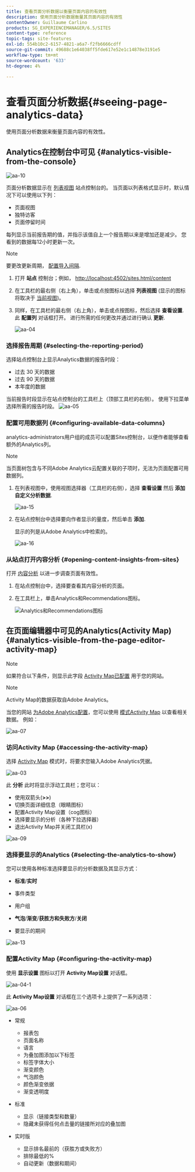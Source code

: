 ```yaml
---
title: 查看页面分析数据以衡量页面内容的有效性
description: 使用页面分析数据衡量其页面内容的有效性
contentOwner: Guillaume Carlino
products: SG_EXPERIENCEMANAGER/6.5/SITES
content-type: reference
topic-tags: site-features
exl-id: 554b10c2-6157-4821-a6a7-f2fb6666cdff
source-git-commit: 49688c1e64038ff5fde617e52e1c14878e3191e5
workflow-type: tm+mt
source-wordcount: '633'
ht-degree: 4%

---
```


# 查看页面分析数据{#seeing-page-analytics-data}

使用页面分析数据来衡量页面内容的有效性。

## Analytics在控制台中可见 {#analytics-visible-from-the-console}

![aa-10](assets/aa-10.png)

页面分析数据显示在 [列表视图](/help/sites-authoring/basic-handling.md#list-view) 站点控制台的。 当页面以列表格式显示时，默认情况下可以使用以下列：

* 页面视图
* 独特访客
* 页面停留时间

每列显示当前报告期的值，并指示该值自上一个报告期以来是增加还是减少。 您看到的数据每12小时更新一次。

>[!NOTE]
>
>要更改更新周期， [配置导入间隔](/help/sites-administering/adobeanalytics-connect.md#configuring-the-import-interval).

1. 打开 **站点** 控制台；例如， [http://localhost:4502/sites.html/content](http://localhost:4502/sites.html/content)
1. 在工具栏的最右侧（右上角），单击或点按图标以选择 **列表视图** (显示的图标将取决于 [当前视图](/help/sites-authoring/basic-handling.md#viewing-and-selecting-resources))。

1. 同样，在工具栏的最右侧（右上角），单击或点按图标，然后选择 **查看设置**. 此 **配置列** 对话框打开。 进行所需的任何更改并通过进行确认 **更新**.

   ![aa-04](assets/aa-04.png)

### 选择报告周期 {#selecting-the-reporting-period}

选择站点控制台上显示Analytics数据的报告时段：

* 过去 30 天的数据
* 过去 90 天的数据
* 本年度的数据

当前报告时段显示在站点控制台的工具栏上（顶部工具栏的右侧）。 使用下拉菜单选择所需的报告时段。
![aa-05](assets/aa-05.png)

### 配置可用数据列 {#configuring-available-data-columns}

analytics-administrators用户组的成员可以配置Sites控制台，以便作者能够查看额外的Analytics列。

>[!NOTE]
>
>当页面树包含与不同Adobe Analytics云配置关联的子项时，无法为页面配置可用数据列。

1. 在列表视图中，使用视图选择器（工具栏的右侧），选择 **查看设置** 然后 **添加自定义分析数据**.

   ![aa-15](assets/aa-15.png)

1. 在站点控制台中选择要向作者显示的量度，然后单击 **添加**.

   显示的列是从Adobe Analytics中检索的。

   ![aa-16](assets/aa-16.png)

### 从站点打开内容分析 {#opening-content-insights-from-sites}

打开 [内容分析](/help/sites-authoring/content-insights.md) 以进一步调查页面有效性。

1. 在站点控制台中，选择要查看其内容分析的页面。
1. 在工具栏上，单击Analytics和Recommendations图标。

   ![Analytics和Recommendations图标](do-not-localize/chlimage_1-16a.png)

## 在页面编辑器中可见的Analytics(Activity Map) {#analytics-visible-from-the-page-editor-activity-map}

>[!NOTE]
>
>如果符合以下条件，则显示此字段 [Activity Map已配置](/help/sites-administering/adobeanalytics-connect.md#configuring-for-the-activity-map) 用于您的网站。

>[!NOTE]
>
>Activity Map的数据获取自Adobe Analytics。

当您的网站 [为Adobe Analytics配置](/help/sites-administering/adobeanalytics-connect.md)，您可以使用 [模式Activity Map](/help/sites-authoring/author-environment-tools.md#page-modes) 以查看相关数据。 例如：

![aa-07](assets/aa-07.png)

### 访问Activity Map {#accessing-the-activity-map}

选择 [Activity Map](/help/sites-authoring/author-environment-tools.md#page-modes) 模式时，将要求您输入Adobe Analytics凭据。

![aa-03](assets/aa-03.png)

此 **分析** 此时将显示浮动工具栏；您可以：

* 使用双箭头(**>>**)
* 切换页面详细信息（眼睛图标）
* 配置Activity Map设置（cog图标）
* 选择要显示的分析（各种下拉选择器）
* 退出Activity Map并关闭工具栏(x)

![aa-09](assets/aa-09.png)

### 选择要显示的Analytics {#selecting-the-analytics-to-show}

您可以使用各种标准选择要显示的分析数据及其显示方式：

* **标准**/**实时**

* 事件类型
* 用户组
* **气泡**/**渐变**/**获胜方和失败方**/**关闭**

* 要显示的期间

![aa-13](assets/aa-13.png)

### 配置Activity Map {#configuring-the-activity-map}

使用 **显示设置** 图标以打开 **Activity Map设置** 对话框。

![aa-04-1](assets/aa-04-1.png)

此 **Activity Map设置** 对话框在三个选项卡上提供了一系列选项：

![aa-06](assets/aa-06.png)

* 常规

   * 报表包
   * 页面名称
   * 语言
   * 为叠加图添加以下标签
   * 标签字体大小
   * 渐变颜色
   * 气泡颜色
   * 颜色渐变依据
   * 渐变透明度

* 标准

   * 显示（链接类型和数量）
   * 隐藏未获得任何点击量的链接所对应的叠加图

* 实时版

   * 显示排名最前的（获胜方或失败方）
   * 排除最低的%
   * 自动更新（数据和期间）
